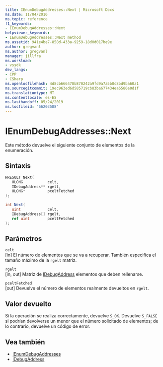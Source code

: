 ```yaml
---
title: IEnumDebugAddresses::Next | Microsoft Docs
ms.date: 11/04/2016
ms.topic: reference
f1_keywords:
- IEnumDebugAddresses::Next
helpviewer_keywords:
- IEnumDebugAddresses::Next method
ms.assetid: 941e4be7-858d-433a-9259-18d0d017be9e
author: gregvanl
ms.author: gregvanl
manager: jillfra
ms.workload:
- vssdk
dev_langs:
- CPP
- CSharp
ms.openlocfilehash: 4d8cb666478b870242a9fd9a7a5b0c8bd9ba60a1
ms.sourcegitcommit: 19ec963ed6d585719cb83ba677434ea6580e0d1f
ms.translationtype: MT
ms.contentlocale: es-ES
ms.lasthandoff: 05/24/2019
ms.locfileid: "66203588"
---
```

# <a name="ienumdebugaddressesnext"></a>IEnumDebugAddresses::Next
Este método devuelve el siguiente conjunto de elementos de la enumeración.

## <a name="syntax"></a>Sintaxis

```cpp
HRESULT Next(
   ULONG           celt,
   IDebugAddress** rgelt,
   ULONG*          pceltFetched
);
```

```csharp
int Next(
   uint            celt,
   IDebugAddress[] rgelt,
   ref uint        pceltFetched
);
```

## <a name="parameters"></a>Parámetros
`celt`\
[in] El número de elementos que se va a recuperar. También especifica el tamaño máximo de la `rgelt` matriz.

`rgelt`\
[in, out] Matriz de [IDebugAddress](../../../extensibility/debugger/reference/idebugaddress.md) elementos que deben rellenarse.

`pceltFetched`\
[out] Devuelve el número de elementos realmente devueltos en `rgelt`.

## <a name="return-value"></a>Valor devuelto
 Si la operación se realiza correctamente, devuelve `S_OK`. Devuelve `S_FALSE` si podrían devolverse un menor que el número solicitado de elementos; de lo contrario, devuelve un código de error.

## <a name="see-also"></a>Vea también
- [IEnumDebugAddresses](../../../extensibility/debugger/reference/ienumdebugaddresses.md)
- [IDebugAddress](../../../extensibility/debugger/reference/idebugaddress.md)